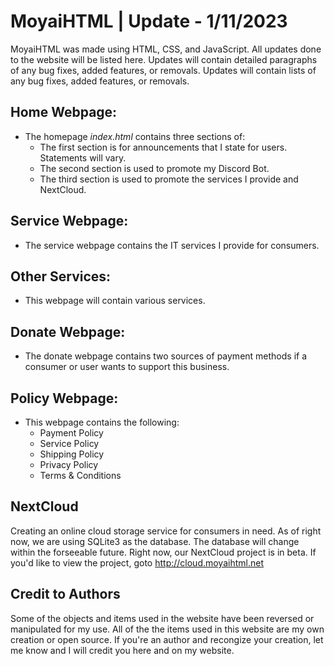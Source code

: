 # MoyaiHTML | Update - 1/11/2023
MoyaiHTML was made using HTML, CSS, and JavaScript. All updates done to the website will be listed here. Updates will contain detailed paragraphs of any bug fixes, added features, or removals. Updates will contain lists of any bug fixes, added features, or removals.


## Home Webpage:
- The homepage *index.html* contains three sections of:
  - The first section is for announcements that I state for users. Statements will vary.
  - The second section is used to promote my Discord Bot.
  - The third section is used to promote the services I provide and NextCloud.
  
## Service Webpage:
- The service webpage contains the IT services I provide for consumers.

## Other Services:
- This webpage will contain various services.

## Donate Webpage:
- The donate webpage contains two sources of payment methods if a consumer or user wants to support this business.

## Policy Webpage:
- This webpage contains the following:
  - Payment Policy
  - Service Policy
  - Shipping Policy
  - Privacy Policy
  - Terms & Conditions
  
## NextCloud
Creating an online cloud storage service for consumers in need. As of right now, we are using SQLite3 as the database. The database will change within the forseeable future. Right now, our NextCloud project is in beta. If you'd like to view the project, goto http://cloud.moyaihtml.net

## Credit to Authors
Some of the objects and items used in the website have been reversed or manipulated for my use. All of the the items used in this website are my own creation or open source. If you're an author and recongize your creation, let me know and I will credit you here and on my website.



